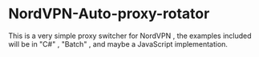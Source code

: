 # NordVPN-Auto-proxy-rotator
This is a very simple proxy switcher for NordVPN , the examples included will be in "C#" , "Batch" , and maybe a JavaScript implementation. 
